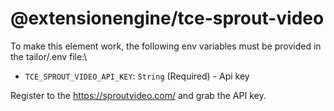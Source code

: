 # @extensionengine/tce-sprout-video

To make this element work, the following env variables must be provided in the tailor/.env file:\
- `TCE_SPROUT_VIDEO_API_KEY`: `String` (Required) - Api key

Register to the https://sproutvideo.com/ and grab the API key.
